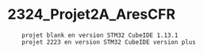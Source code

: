 # 2324_Projet2A_AresCFR
        projet blank en version STM32 CubeIDE 1.13.1
        projet 2223 en version STM32 CubeIDE version plus